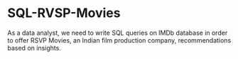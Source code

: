 # SQL-RVSP-Movies
As a data analyst, we need to write SQL queries on IMDb database in order to offer RSVP Movies, an Indian film production company, recommendations based on insights.
